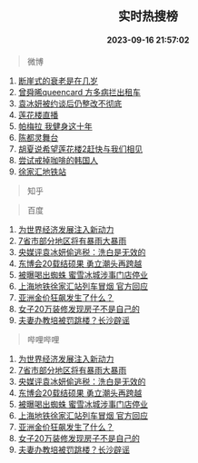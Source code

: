 <div align="center"><h2>实时热搜榜</h2><h4>2023-09-16 21:57:02</h4></div>

> 微博  

1. [断崖式的衰老是在几岁](https://s.weibo.com/weibo?q=%23%E6%96%AD%E5%B4%96%E5%BC%8F%E7%9A%84%E8%A1%B0%E8%80%81%E6%98%AF%E5%9C%A8%E5%87%A0%E5%B2%81%23&t=31&band_rank=1&Refer=top)<br />
2. [曾舜晞queencard 方多病拦出租车](https://s.weibo.com/weibo?q=%E6%9B%BE%E8%88%9C%E6%99%9Equeencard%20%E6%96%B9%E5%A4%9A%E7%97%85%E6%8B%A6%E5%87%BA%E7%A7%9F%E8%BD%A6&t=31&band_rank=2&Refer=top)<br />
3. [袁冰妍被约谈后仍整改不彻底](https://s.weibo.com/weibo?q=%23%E8%A2%81%E5%86%B0%E5%A6%8D%E8%A2%AB%E7%BA%A6%E8%B0%88%E5%90%8E%E4%BB%8D%E6%95%B4%E6%94%B9%E4%B8%8D%E5%BD%BB%E5%BA%95%23&t=31&band_rank=3&Refer=top)<br />
4. [莲花楼直播](https://s.weibo.com/weibo?q=%E8%8E%B2%E8%8A%B1%E6%A5%BC%E7%9B%B4%E6%92%AD&t=31&band_rank=4&Refer=top)<br />
5. [帕梅拉 我健身这十年](https://s.weibo.com/weibo?q=%E5%B8%95%E6%A2%85%E6%8B%89%20%E6%88%91%E5%81%A5%E8%BA%AB%E8%BF%99%E5%8D%81%E5%B9%B4&t=31&band_rank=5&Refer=top)<br />
6. [陈都灵舞台](https://s.weibo.com/weibo?q=%E9%99%88%E9%83%BD%E7%81%B5%E8%88%9E%E5%8F%B0&t=31&band_rank=6&Refer=top)<br />
7. [胡夏说希望莲花楼2赶快与我们相见](https://s.weibo.com/weibo?q=%E8%83%A1%E5%A4%8F%E8%AF%B4%E5%B8%8C%E6%9C%9B%E8%8E%B2%E8%8A%B1%E6%A5%BC2%E8%B5%B6%E5%BF%AB%E4%B8%8E%E6%88%91%E4%BB%AC%E7%9B%B8%E8%A7%81&t=31&band_rank=7&Refer=top)<br />
8. [尝试戒掉咖啡的韩国人](https://s.weibo.com/weibo?q=%23%E5%B0%9D%E8%AF%95%E6%88%92%E6%8E%89%E5%92%96%E5%95%A1%E7%9A%84%E9%9F%A9%E5%9B%BD%E4%BA%BA%23&t=31&band_rank=8&Refer=top)<br />
9. [徐家汇地铁站](https://s.weibo.com/weibo?q=%E5%BE%90%E5%AE%B6%E6%B1%87%E5%9C%B0%E9%93%81%E7%AB%99&t=31&band_rank=9&Refer=top)<br />

> 知乎  


> 百度  

1. [为世界经济发展注入新动力](https://www.baidu.com/s?wd=%E4%B8%BA%E4%B8%96%E7%95%8C%E7%BB%8F%E6%B5%8E%E5%8F%91%E5%B1%95%E6%B3%A8%E5%85%A5%E6%96%B0%E5%8A%A8%E5%8A%9B&sa=fyb_news&rsv_dl=fyb_news)<br />
2. [7省市部分地区将有暴雨大暴雨](https://www.baidu.com/s?wd=7%E7%9C%81%E5%B8%82%E9%83%A8%E5%88%86%E5%9C%B0%E5%8C%BA%E5%B0%86%E6%9C%89%E6%9A%B4%E9%9B%A8%E5%A4%A7%E6%9A%B4%E9%9B%A8&sa=fyb_news&rsv_dl=fyb_news)<br />
3. [央媒评袁冰妍偷逃税：洗白是无效的](https://www.baidu.com/s?wd=%E5%A4%AE%E5%AA%92%E8%AF%84%E8%A2%81%E5%86%B0%E5%A6%8D%E5%81%B7%E9%80%83%E7%A8%8E%EF%BC%9A%E6%B4%97%E7%99%BD%E6%98%AF%E6%97%A0%E6%95%88%E7%9A%84&sa=fyb_news&rsv_dl=fyb_news)<br />
4. [东博会20载结硕果 勇立潮头再跨越](https://www.baidu.com/s?wd=%E4%B8%9C%E5%8D%9A%E4%BC%9A20%E8%BD%BD%E7%BB%93%E7%A1%95%E6%9E%9C+%E5%8B%87%E7%AB%8B%E6%BD%AE%E5%A4%B4%E5%86%8D%E8%B7%A8%E8%B6%8A&sa=fyb_news&rsv_dl=fyb_news)<br />
5. [被曝喝出蜘蛛 蜜雪冰城涉事门店停业](https://www.baidu.com/s?wd=%E8%A2%AB%E6%9B%9D%E5%96%9D%E5%87%BA%E8%9C%98%E8%9B%9B+%E8%9C%9C%E9%9B%AA%E5%86%B0%E5%9F%8E%E6%B6%89%E4%BA%8B%E9%97%A8%E5%BA%97%E5%81%9C%E4%B8%9A&sa=fyb_news&rsv_dl=fyb_news)<br />
6. [上海地铁徐家汇站列车冒烟 官方回应](https://www.baidu.com/s?wd=%E4%B8%8A%E6%B5%B7%E5%9C%B0%E9%93%81%E5%BE%90%E5%AE%B6%E6%B1%87%E7%AB%99%E5%88%97%E8%BD%A6%E5%86%92%E7%83%9F+%E5%AE%98%E6%96%B9%E5%9B%9E%E5%BA%94&sa=fyb_news&rsv_dl=fyb_news)<br />
7. [亚洲金价狂飙发生了什么？](https://www.baidu.com/s?wd=%E4%BA%9A%E6%B4%B2%E9%87%91%E4%BB%B7%E7%8B%82%E9%A3%99%E5%8F%91%E7%94%9F%E4%BA%86%E4%BB%80%E4%B9%88%EF%BC%9F&sa=fyb_news&rsv_dl=fyb_news)<br />
8. [女子20万装修发现房子不是自己的](https://www.baidu.com/s?wd=%E5%A5%B3%E5%AD%9020%E4%B8%87%E8%A3%85%E4%BF%AE%E5%8F%91%E7%8E%B0%E6%88%BF%E5%AD%90%E4%B8%8D%E6%98%AF%E8%87%AA%E5%B7%B1%E7%9A%84&sa=fyb_news&rsv_dl=fyb_news)<br />
9. [夫妻办教培被罚跳楼？长沙辟谣](https://www.baidu.com/s?wd=%E5%A4%AB%E5%A6%BB%E5%8A%9E%E6%95%99%E5%9F%B9%E8%A2%AB%E7%BD%9A%E8%B7%B3%E6%A5%BC%EF%BC%9F%E9%95%BF%E6%B2%99%E8%BE%9F%E8%B0%A3&sa=fyb_news&rsv_dl=fyb_news)<br />

> 哔哩哔哩  

1. [为世界经济发展注入新动力](https://www.baidu.com/s?wd=%E4%B8%BA%E4%B8%96%E7%95%8C%E7%BB%8F%E6%B5%8E%E5%8F%91%E5%B1%95%E6%B3%A8%E5%85%A5%E6%96%B0%E5%8A%A8%E5%8A%9B&sa=fyb_news&rsv_dl=fyb_news)<br />
2. [7省市部分地区将有暴雨大暴雨](https://www.baidu.com/s?wd=7%E7%9C%81%E5%B8%82%E9%83%A8%E5%88%86%E5%9C%B0%E5%8C%BA%E5%B0%86%E6%9C%89%E6%9A%B4%E9%9B%A8%E5%A4%A7%E6%9A%B4%E9%9B%A8&sa=fyb_news&rsv_dl=fyb_news)<br />
3. [央媒评袁冰妍偷逃税：洗白是无效的](https://www.baidu.com/s?wd=%E5%A4%AE%E5%AA%92%E8%AF%84%E8%A2%81%E5%86%B0%E5%A6%8D%E5%81%B7%E9%80%83%E7%A8%8E%EF%BC%9A%E6%B4%97%E7%99%BD%E6%98%AF%E6%97%A0%E6%95%88%E7%9A%84&sa=fyb_news&rsv_dl=fyb_news)<br />
4. [东博会20载结硕果 勇立潮头再跨越](https://www.baidu.com/s?wd=%E4%B8%9C%E5%8D%9A%E4%BC%9A20%E8%BD%BD%E7%BB%93%E7%A1%95%E6%9E%9C+%E5%8B%87%E7%AB%8B%E6%BD%AE%E5%A4%B4%E5%86%8D%E8%B7%A8%E8%B6%8A&sa=fyb_news&rsv_dl=fyb_news)<br />
5. [被曝喝出蜘蛛 蜜雪冰城涉事门店停业](https://www.baidu.com/s?wd=%E8%A2%AB%E6%9B%9D%E5%96%9D%E5%87%BA%E8%9C%98%E8%9B%9B+%E8%9C%9C%E9%9B%AA%E5%86%B0%E5%9F%8E%E6%B6%89%E4%BA%8B%E9%97%A8%E5%BA%97%E5%81%9C%E4%B8%9A&sa=fyb_news&rsv_dl=fyb_news)<br />
6. [上海地铁徐家汇站列车冒烟 官方回应](https://www.baidu.com/s?wd=%E4%B8%8A%E6%B5%B7%E5%9C%B0%E9%93%81%E5%BE%90%E5%AE%B6%E6%B1%87%E7%AB%99%E5%88%97%E8%BD%A6%E5%86%92%E7%83%9F+%E5%AE%98%E6%96%B9%E5%9B%9E%E5%BA%94&sa=fyb_news&rsv_dl=fyb_news)<br />
7. [亚洲金价狂飙发生了什么？](https://www.baidu.com/s?wd=%E4%BA%9A%E6%B4%B2%E9%87%91%E4%BB%B7%E7%8B%82%E9%A3%99%E5%8F%91%E7%94%9F%E4%BA%86%E4%BB%80%E4%B9%88%EF%BC%9F&sa=fyb_news&rsv_dl=fyb_news)<br />
8. [女子20万装修发现房子不是自己的](https://www.baidu.com/s?wd=%E5%A5%B3%E5%AD%9020%E4%B8%87%E8%A3%85%E4%BF%AE%E5%8F%91%E7%8E%B0%E6%88%BF%E5%AD%90%E4%B8%8D%E6%98%AF%E8%87%AA%E5%B7%B1%E7%9A%84&sa=fyb_news&rsv_dl=fyb_news)<br />
9. [夫妻办教培被罚跳楼？长沙辟谣](https://www.baidu.com/s?wd=%E5%A4%AB%E5%A6%BB%E5%8A%9E%E6%95%99%E5%9F%B9%E8%A2%AB%E7%BD%9A%E8%B7%B3%E6%A5%BC%EF%BC%9F%E9%95%BF%E6%B2%99%E8%BE%9F%E8%B0%A3&sa=fyb_news&rsv_dl=fyb_news)<br />
